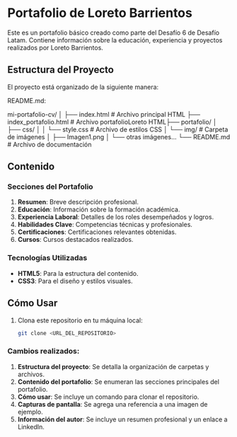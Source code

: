 # Portafolio de Loreto Barrientos

Este es un portafolio básico creado como parte del Desafío 6 de Desafío Latam. Contiene información sobre la educación, experiencia y proyectos realizados por Loreto Barrientos.

## Estructura del Proyecto

El proyecto está organizado de la siguiente manera:

README.md:

mi-portafolio-cv/ │ ├── index.html # Archivo principal HTML ├── index_portafolio.html # Archivo portafolioLoreto HTML├── portafolio/ │ ├── css/ │ │ └── style.css # Archivo de estilos CSS │ └── img/ # Carpeta de imágenes │ ├── Imagen1.png │ └── otras imágenes... └── README.md # Archivo de documentación


## Contenido

### Secciones del Portafolio

1. **Resumen**: Breve descripción profesional.
2. **Educación**: Información sobre la formación académica.
3. **Experiencia Laboral**: Detalles de los roles desempeñados y logros.
4. **Habilidades Clave**: Competencias técnicas y profesionales.
5. **Certificaciones**: Certificaciones relevantes obtenidas.
6. **Cursos**: Cursos destacados realizados.

### Tecnologías Utilizadas

- **HTML5**: Para la estructura del contenido.
- **CSS3**: Para el diseño y estilos visuales.

## Cómo Usar

1. Clona este repositorio en tu máquina local:
   ```bash
   git clone <URL_DEL_REPOSITORIO>


### Cambios realizados:
1. **Estructura del proyecto**: Se detalla la organización de carpetas y archivos.
2. **Contenido del portafolio**: Se enumeran las secciones principales del portafolio.
3. **Cómo usar**: Se incluye un comando para clonar el repositorio.
4. **Capturas de pantalla**: Se agrega una referencia a una imagen de ejemplo.
5. **Información del autor**: Se incluye un resumen profesional y un enlace a LinkedIn.
